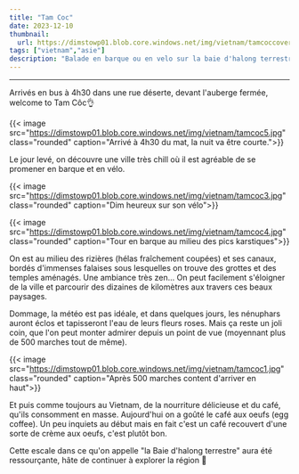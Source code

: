 ```yaml
---
title: "Tam Coc"
date: 2023-12-10
thumbnail:
  url: https://dimstowp01.blob.core.windows.net/img/vietnam/tamcoccover.jpg
tags: ["vietnam","asie"]
description: "Balade en barque ou en velo sur la baie d'halong terrestre, à Tam Coc tout est possible !"
---
```

---

Arrivés en bus à 4h30 dans une rue déserte, devant l'auberge fermée, welcome to Tam Côc👌

{{< image src="https://dimstowp01.blob.core.windows.net/img/vietnam/tamcoc5.jpg" class="rounded" caption="Arrivé à 4h30 du mat, la nuit va être courte.">}}

Le jour levé, on découvre une ville très chill où il est agréable de se promener en barque et en vélo.

{{< image src="https://dimstowp01.blob.core.windows.net/img/vietnam/tamcoc3.jpg" class="rounded" caption="Dim heureux sur son vélo">}}

{{< image src="https://dimstowp01.blob.core.windows.net/img/vietnam/tamcoc4.jpg" class="rounded" caption="Tour en barque au milieu des pics karstiques">}}

On est au milieu des rizières (hélas fraîchement coupées) et ses canaux, bordés d'immenses falaises sous lesquelles on trouve des grottes et des temples aménagés. Une ambiance très zen... On peut facilement s'éloigner de la ville et parcourir des dizaines de kilomètres aux travers ces beaux paysages.

Dommage, la météo est pas idéale, et dans quelques jours, les nénuphars auront éclos et tapisseront l'eau de leurs fleurs roses. Mais ça reste un joli coin, que l'on peut monter admirer depuis un point de vue (moyennant plus de 500 marches tout de même).

{{< image src="https://dimstowp01.blob.core.windows.net/img/vietnam/tamcoc1.jpg" class="rounded" caption="Après 500 marches content d'arriver en haut">}}

Et puis comme toujours au Vietnam, de la nourriture délicieuse et du café, qu'ils consomment en masse. Aujourd'hui on a goûté le café aux oeufs (egg coffee). Un peu inquiets au début mais en fait c'est un café recouvert d'une sorte de crème aux oeufs, c'est plutôt bon.

Cette escale dans ce qu'on appelle "la Baie d'halong terrestre" aura été ressourçante, hâte de continuer à explorer la région 🌱
